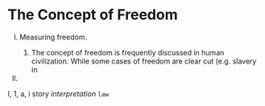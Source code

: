 # The Concept of Freedom
<ol type="I">
<li>Measuring freedom.</li>
<ol>
<li>The concept of freedom is frequently discussed in human civilization. While some cases of freedom are clear cut (e.g. slavery in 
</ol>
<li>
</ol>

I, 1, a, i
story
*interpretation*
`law`
<!--stackedit_data:
eyJoaXN0b3J5IjpbMTMxNzU5NjQ2OF19
-->